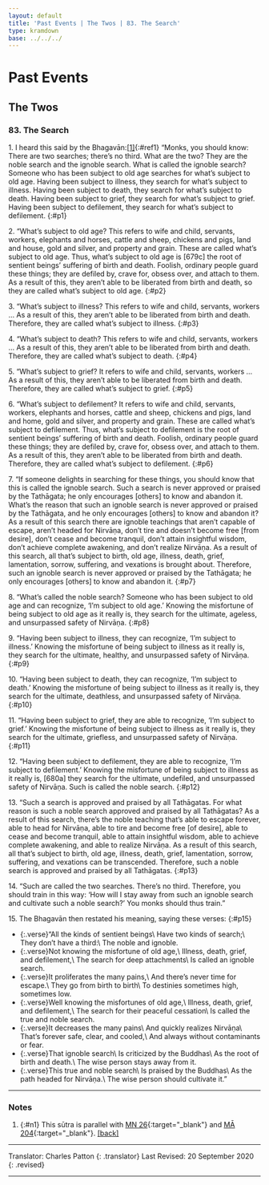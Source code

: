 ```yaml
---
layout: default
title: 'Past Events | The Twos | 83. The Search'
type: kramdown
base: ../../../
---
```


# Past Events
## The Twos
### 83. The Search

1\. I heard this said by the Bhagavān:[\[1\]](#n1){:#ref1} “Monks, you should know: There are two searches; there’s no third. What are the two? They are the noble search and the ignoble search. What is called the ignoble search? Someone who has been subject to old age searches for what’s subject to old age. Having been subject to illness, they search for what’s subject to illness. Having been subject to death, they search for what’s subject to death. Having been subject to grief, they search for what’s subject to grief. Having been subject to defilement, they search for what’s subject to defilement.
{:#p1}

2\. “What’s subject to old age? This refers to wife and child, servants, workers, elephants and horses, cattle and sheep, chickens and pigs, land and house, gold and silver, and property and grain. These are called what’s subject to old age. Thus, what’s subject to old age is [679c] the root of sentient beings’ suffering of birth and death. Foolish, ordinary people guard these things; they are defiled by, crave for, obsess over, and attach to them. As a result of this, they aren’t able to be liberated from birth and death, so they are called what’s subject to old age.
{:#p2}

3\. “What’s subject to illness? This refers to wife and child, servants, workers … As a result of this, they aren’t able to be liberated from birth and death. Therefore, they are called what’s subject to illness.
{:#p3}

4\. “What’s subject to death? This refers to wife and child, servants, workers … As a result of this, they aren’t able to be liberated from birth and death. Therefore, they are called what’s subject to death.
{:#p4}

5\. “What’s subject to grief? It refers to wife and child, servants, workers … As a result of this, they aren’t able to be liberated from birth and death. Therefore, they are called what’s subject to grief.
{:#p5}

6\. “What’s subject to defilement? It refers to wife and child, servants, workers, elephants and horses, cattle and sheep, chickens and pigs, land and home, gold and silver, and property and grain. These are called what’s subject to defilement. Thus, what’s subject to defilement is the root of sentient beings’ suffering of birth and death. Foolish, ordinary people guard these things; they are defiled by, crave for, obsess over, and attach to them. As a result of this, they aren’t able to be liberated from birth and death. Therefore, they are called what’s subject to defilement.
{:#p6}

7\. “If someone delights in searching for these things, you should know that this is called the ignoble search. Such a search is never approved or praised by the Tathāgata; he only encourages [others] to know and abandon it. What’s the reason that such an ignoble search is never approved or praised by the Tathāgata, and he only encourages [others] to know and abandon it? As a result of this search there are ignoble teachings that aren’t capable of escape, aren’t headed for Nirvāṇa, don’t tire and doesn’t become free [from desire], don’t cease and become tranquil, don’t attain insightful wisdom, don’t achieve complete awakening, and don’t realize Nirvāṇa. As a result of this search, all that’s subject to birth, old age, illness, death, grief, lamentation, sorrow, suffering, and vexations is brought about. Therefore, such an ignoble search is never approved or praised by the Tathāgata; he only encourages [others] to know and abandon it.
{:#p7}

8\. “What’s called the noble search? Someone who has been subject to old age and can recognize, ‘I’m subject to old age.’ Knowing the misfortune of being subject to old age as it really is, they search for the ultimate, ageless, and unsurpassed safety of Nirvāṇa.
{:#p8}

9\. “Having been subject to illness, they can recognize, ‘I’m subject to illness.’ Knowing the misfortune of being subject to illness as it really is, they search for the ultimate, healthy, and unsurpassed safety of Nirvāṇa.
{:#p9}

10\. “Having been subject to death, they can recognize, ‘I’m subject to death.’ Knowing the misfortune of being subject to illness as it really is, they search for the ultimate, deathless, and unsurpassed safety of Nirvāṇa.
{:#p10}

11\. “Having been subject to grief, they are able to recognize, ‘I’m subject to grief.’ Knowing the misfortune of being subject to illness as it really is, they search for the ultimate, griefless, and unsurpassed safety of Nirvāṇa.
{:#p11}

12\. “Having been subject to defilement, they are able to recognize, ‘I’m subject to defilement.’ Knowing the misfortune of being subject to illness as it really is, [680a] they search for the ultimate, undefiled, and unsurpassed safety of Nirvāṇa. Such is called the noble search.
{:#p12}

13\. “Such a search is approved and praised by all Tathāgatas. For what reason is such a noble search approved and praised by all Tathāgatas? As a result of this search, there’s the noble teaching that’s able to escape forever, able to head for Nirvāṇa, able to tire and become free [of desire], able to cease and become tranquil, able to attain insightful wisdom, able to achieve complete awakening, and able to realize Nirvāṇa. As a result of this search, all that’s subject to birth, old age, illness, death, grief, lamentation, sorrow, suffering, and vexations can be transcended. Therefore, such a noble search is approved and praised by all Tathāgatas.
{:#p13}

14\. “Such are called the two searches. There’s no third. Therefore, you should train in this way: ‘How will I stay away from such an ignoble search and cultivate such a noble search?’ You monks should thus train.”

15\. The Bhagavān then restated his meaning, saying these verses:
{:#p15}

* {:.verse}“All the kinds of sentient beings\\
Have two kinds of search;\\
They don’t have a third:\\
The noble and ignoble.
* {:.verse}Not knowing the misfortune of old age,\\
Illness, death, grief, and defilement,\\
The search for deep attachments\\
Is called an ignoble search.
* {:.verse}It proliferates the many pains,\\
And there’s never time for escape.\\
They go from birth to birth\\
To destinies sometimes high, sometimes low.
* {:.verse}Well knowing the misfortunes of old age,\\
Illness, death, grief, and defilement,\\
The search for their peaceful cessation\\
Is called the true and noble search.
* {:.verse}It decreases the many pains\\
And quickly realizes Nirvāṇa\\
That’s forever safe, clear, and cooled,\\
And always without contaminants or fear.
* {:.verse}That ignoble search\\
Is criticized by the Buddhas\\
As the root of birth and death.\\
The wise person stays away from it.
* {:.verse}This true and noble search\\
Is praised by the Buddhas\\
As the path headed for Nirvāṇa.\\
The wise person should cultivate it.”

---

### Notes

1. {:#n1} This sūtra is parallel with [MN 26](https://suttacentral.net/mn26){:target="_blank"} and [MĀ 204](../../../02_madhyama/05_Last/17_Potalaka/MA_204.html){:target="_blank"}. [\[back\]](#ref1)

---

Translator: Charles Patton
{: .translator}
Last Revised: 20 September 2020
{: .revised}

---
